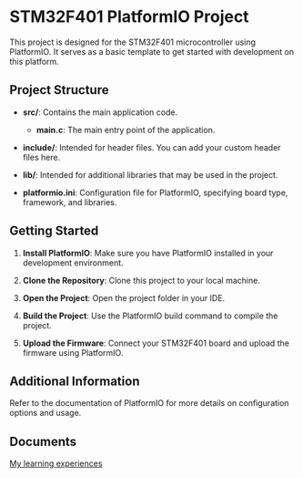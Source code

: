 # STM32F401 PlatformIO Project

This project is designed for the STM32F401 microcontroller using PlatformIO. It serves as a basic template to get started with development on this platform.

## Project Structure

- **src/**: Contains the main application code.
  - **main.c**: The main entry point of the application.
  
- **include/**: Intended for header files. You can add your custom header files here.

- **lib/**: Intended for additional libraries that may be used in the project.

- **platformio.ini**: Configuration file for PlatformIO, specifying board type, framework, and libraries.

## Getting Started

1. **Install PlatformIO**: Make sure you have PlatformIO installed in your development environment.

2. **Clone the Repository**: Clone this project to your local machine.

3. **Open the Project**: Open the project folder in your IDE.

4. **Build the Project**: Use the PlatformIO build command to compile the project.

5. **Upload the Firmware**: Connect your STM32F401 board and upload the firmware using PlatformIO.

## Additional Information

Refer to the documentation of PlatformIO for more details on configuration options and usage.

## Documents
[My learning experiences](doc/note.md)
